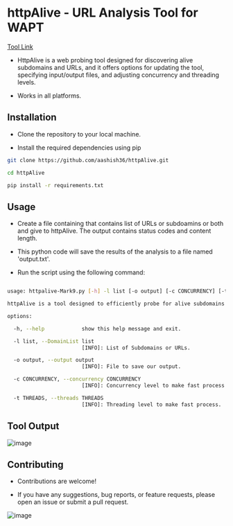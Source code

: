 # httpAlive - URL Analysis Tool for WAPT

[Tool Link](https://github.com/aashishsec/httpAlive/)

- HttpAlive is a web probing tool designed for discovering alive subdomains and URLs, and it offers options for updating the tool, specifying input/output files, and adjusting concurrency and threading levels.
    
-  Works in all platforms.

## Installation

- Clone the repository to your local machine.
  
- Install the required dependencies using pip


```bash
git clone https://github.com/aashish36/httpAlive.git

cd httpAlive

pip install -r requirements.txt

```

## Usage

- Create a file containing that contains list of URLs or subdoamins or both and give to httpAlive. The output contains status codes and content length.

- This python code will save the results of the analysis to a file named 'output.txt'.

- Run the script using the following command: 

``` bash

usage: httpalive-Mark9.py [-h] -l list [-o output] [-c CONCURRENCY] [-t THREADS]

httpAlive is a tool designed to efficiently probe for alive subdomains and Urls from a provided list.

options:

  -h, --help            show this help message and exit.

  -l list, --DomainList list
                        [INFO]: List of Subdomains or URLs.

  -o output, --output output
                        [INFO]: File to save our output.

  -c CONCURRENCY, --concurrency CONCURRENCY
                        [INFO]: Concurrency level to make fast process.

  -t THREADS, --threads THREADS
                        [INFO]: Threading level to make fast process.

```
## Tool Output

![image](https://github.com/aashishsec/httpAlive/assets/65489287/c15966b3-9795-4e30-b33a-a30b42438614)

## Contributing

- Contributions are welcome!
  
- If you have any suggestions, bug reports, or feature requests, please open an issue or submit a pull request.


![image](https://github.com/aashish36/JSScanner/assets/65489287/70f7e3a8-e95f-429b-9433-89087daad721)

